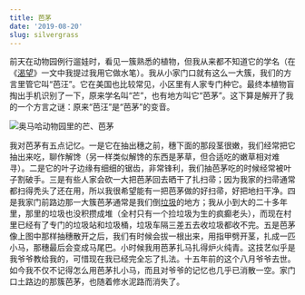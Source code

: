 ```yaml
---
title: 芭茅
date: '2019-08-20'
slug: silvergrass
---
```


前天在动物园例行遛娃时，看见一簇熟悉的植物，但我从来都不知道它的学名（在《[渴望](/cn/2018/12/craving/)》一文中我提过我用它做水笔）。我从小家门口就有这么一大簇，我们的方言里管它叫“芭汪”。它在美国也比较常见，小区里有人家专门种它。最终本植物盲掏出手机识别了一下，原来学名叫“芒”，也有地方叫它“芭茅”。这下算是解开了我的一个方言之谜：原来“芭汪”是“芭茅”的变音。

![奥马哈动物园里的芒、芭茅](https://user-images.githubusercontent.com/163582/63401797-41efe280-c39e-11e9-9188-d455f9091b15.JPG)

我对芭茅有五点记忆。一是它在抽出穗之前，穗下面的那段茎很嫩，我们经常把它抽出来吃，聊作解馋（另一样类似解馋的东西是茅草，但合适吃的嫩草相对难寻）。二是它的叶子边缘有细细的锯齿，非常锋利，我们抽芭茅吃的时候经常被叶子割破手。三是有些人家会砍一大把芭茅回去晒干了扎扫帚；因为我家的扫帚通常都扫得秃头了还在用，所以我很希望能有一把芭茅做的好扫帚，好把地扫干净。四是我家门前路边那一大簇芭茅通常是我们倒[垃圾](/cn/2019/07/trash/)的地方；我从小到大的二十多年里，那里的垃圾也没积攒成堆（全村只有一个捡垃圾为生的疯癫老头），而现在村里已经有了专门的垃圾站和垃圾桶，垃圾车隔三差五去收垃圾都收不完。五是芭茅像上图中那样抽穗散开之后，我们有时候会拔一根出来，用指甲劈开茎，扎成一匹小马，那穗最后会变成马尾巴。小时候我用芭茅扎马扎得炉火纯青。这技艺似乎是我爷爷教给我的，可惜现在我已经完全忘了扎法。十五年前的这个八月爷爷去世。如今我不仅不记得怎么用芭茅扎小马，而且对爷爷的记忆也几乎已消散一空。家门口土路边的那簇芭茅，也随着修水泥路而消失了。
